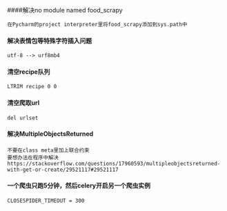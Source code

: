 
####解决no module named food_scrapy

    在Pycharm的project interpreter里将food_scrapy添加到sys.path中
    
#### 解决表情包等特殊字符插入问题
    
    utf-8 --> urf8mb4


#### 清空recipe队列 

    LTRIM recipe 0 0
    
#### 清空爬取url

    del urlset
    
    
#### 解决MultipleObjectsReturned

    不要在class meta里加上联合约束
    要想办法在程序中解决
    https://stackoverflow.com/questions/17960593/multipleobjectsreturned-with-get-or-create/29521117#29521117
    

####  一个爬虫只跑5分钟，然后celery开启另一个爬虫实例

    CLOSESPIDER_TIMEOUT = 300
    
    
### 